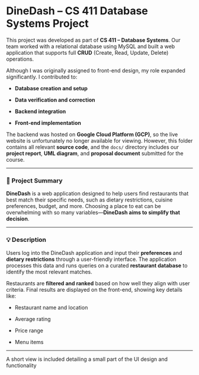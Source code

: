 # **DineDash – CS 411 Database Systems Project**

This project was developed as part of **CS 411 – Database Systems**. Our team worked with a relational database using MySQL and built a web application that supports full **CRUD** (Create, Read, Update, Delete) operations.

Although I was originally assigned to front-end design, my role expanded significantly. I contributed to:

* **Database creation and setup**

* **Data verification and correction**

* **Backend integration**

* **Front-end implementation**

The backend was hosted on **Google Cloud Platform (GCP)**, so the live website is unfortunately no longer available for viewing. However, this folder contains all relevant **source code**, and the `docs/` directory includes our **project report**, **UML diagram**, and **proposal document** submitted for the course.

---

### **📌 Project Summary**

**DineDash** is a web application designed to help users find restaurants that best match their specific needs, such as dietary restrictions, cuisine preferences, budget, and more. Choosing a place to eat can be overwhelming with so many variables—**DineDash aims to simplify that decision**.

---

### **💡 Description**

Users log into the DineDash application and input their **preferences** and **dietary restrictions** through a user-friendly interface. The application processes this data and runs queries on a curated **restaurant database** to identify the most relevant matches.

Restaurants are **filtered and ranked** based on how well they align with user criteria. Final results are displayed on the front-end, showing key details like:

* Restaurant name and location

* Average rating

* Price range

* Menu items

---

A short view is included detailing a small part of the UI design and functionality 
